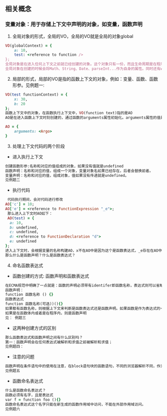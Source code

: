 
## 相关概念
### 变量对象：用于存储上下文中声明的对象，如变量，函数声明
1. 全局对象的形式，全局的VO，全局的VO就是全局的对象global
```ruby
VO(globalContext) = {
    a: 10,
    test: <reference to function />
};
全局对象是在进入任何上下文之前就已经创建的对象。这个对象只有一份，而且生命周期是在程序退出的那一刻终止。
全局对象在创建的时候会将Math、String、Date、parseInt...作为自身的属性。同时还有window属性是全局对象自身
```
2. 局部的形式，局部的VO是指的函数上下文的对象，例如：变量、函数、函数形参。见例题一:
```ruby
VO(test functionContext) = {
    x: 30,
    b: 20
};
函数上下文中的对象，在函数执行上下文中，VO(function text)指的是AO
AO是在进入函数上下文时刻创建的，通过函数的arguments属性初始化。arguments属性的值是arguments对象。
```
```ruby
AO = {
    arguments: <Argo>
}
```
3. 处理上下文代码的两个阶段
+ 进入执行上下文
```ruby
创建函数形参:名称和对应的值组成的对象，如果没有值就是undefined
函数声明：名称和对应的值，组成一个对象，变量对象名如果已经存在，后者会替换前者。
变量声明：名称和对应的值，组成对象，值如果没有传递就是undefined。
见例题二
```
+ 执行代码
```ruby
 代码执行期间，会对代码进行修改
AO['c'] = 10;
AO['e'] = <reference to FunctionExpression "_e">;
 那么进入上下文时AO如下：
 AO(test) = {
  a: 10,
  b: undefined,
  c: undefined,
  d: <reference to FunctionDeclaration "d">
  e: undefined
};
进入上下文时，会根据变量的名称构建AO，x不在AO中是因为这个是函数表达式，_e存在在AO中是因为有变量名称e
那么什么是函数声明？什么是函数表达式？
```
 4. 命名函数表达式
 + 函数创建的方式: 函数声明和函数表达式
 ```ruby
在ECMA规范中明确了一点就是：函数的声明必须带有identifer即函数名称，表达式则可以省略这个。
函数声明：
function 函数名称 () {}
函数表达式
function 函数名称(可选))(){}
如果都有函数名称，则根据上下文来判断是函数表达式还是函数声明。如果函数是作为表达式的一部分则是函数表达式。
如果是在函数体内或者是在程序内，则是函数声明
见： 例题三
```
+ 这两种创建方式的区别
```ruby
那么函数表达式和函数声明之间有什么区别吗？
第一：函数声明会在任何表达式被解析和求值之前被解析和求值；
见例题四：
```
+ 注意的问题
```ruby
函数声明在条件语句中的使用在注意，在block语句块的函数语句，不同的浏览器解析不同，作为函数表达式或者函数声明语句
见例题五
```
+ 函数命名表达式
```ruby
什么是函数命名表达式？
函数必须有名字，且是表达式
var f = function foo (){}
函数命名表达式这个名字只能在新生成的函数作用域中访问，不能在外部作用域访问。
见例题六
```